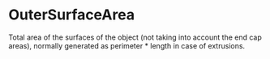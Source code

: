 OuterSurfaceArea
================

Total area of the surfaces of the object (not taking into account the end cap areas), normally generated as perimeter \* length in case of extrusions.
